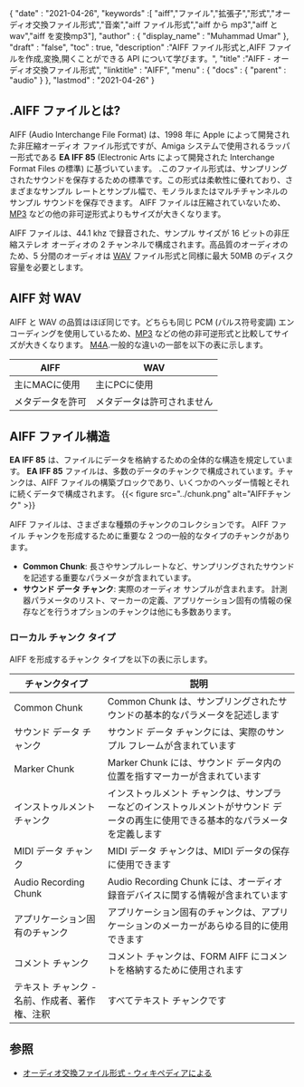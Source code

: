 {
  "date" : "2021-04-26",
  "keywords" :[ "aiff","ファイル","拡張子","形式","オーディオ交換ファイル形式","音楽","aiff ファイル形式","aiff から mp3","aiff と wav","aiff を変換mp3"],
  "author" : {
    "display_name" : "Muhammad Umar"
},
  "draft" : "false",
  "toc" : true,
  "description" :"AIFF ファイル形式と,AIFF ファイルを作成,変換,開くことができる API について学びます。",
  "title" :"AIFF - オーディオ交換ファイル形式",
  "linktitle" : "AIFF",
  "menu" : {
    "docs" : {
      "parent" : "audio"
}
},
  "lastmod" : "2021-04-26"
}

## .AIFF ファイルとは?
AIFF (Audio Interchange File Format) は、1998 年に Apple によって開発された非圧縮オーディオ ファイル形式ですが、Amiga システムで使用されるラッパー形式である **EA IFF 85** (Electronic Arts によって開発された Interchange Format Files の標準) に基づいています。 .このファイル形式は、サンプリングされたサウンドを保存するための標準です。この形式は柔軟性に優れており、さまざまなサンプル レートとサンプル幅で、モノラルまたはマルチチャンネルのサンプル サウンドを保存できます。 AIFF ファイルは圧縮されていないため、[MP3](/audio/mp3/) などの他の非可逆形式よりもサイズが大きくなります。

AIFF ファイルは、44.1 khz で録音された、サンプル サイズが 16 ビットの非圧縮ステレオ オーディオの 2 チャンネルで構成されます。高品質のオーディオのため、5 分間のオーディオは [WAV](/audio/wav/) ファイル形式と同様に最大 50MB のディスク容量を必要とします。

## AIFF 対 WAV

AIFF と WAV の品質はほぼ同じです。どちらも同じ PCM (パルス符号変調) エンコーディングを使用しているため、[MP3](/audio/mp3/) などの他の非可逆形式と比較してサイズが大きくなります。 [M4A](/audio/m4a/).一般的な違いの一部を以下の表に示します。

|AIFF|WAV|
---|---|
|主にMACに使用|主にPCに使用|
|メタデータを許可|メタデータは許可されません|

## AIFF ファイル構造

**EA IFF 85** は、ファイルにデータを格納するための全体的な構造を規定しています。 **EA IFF 85** ファイルは、多数のデータのチャンクで構成されています。チャンクは、AIFF ファイルの構築ブロックであり、いくつかのヘッダー情報とそれに続くデータで構成されます。
{{< figure src="../chunk.png" alt="AIFFチャンク" >}}

AIFF ファイルは、さまざまな種類のチャンクのコレクションです。 AIFF ファイル チャンクを形成するために重要な 2 つの一般的なタイプのチャンクがあります。
- **Common Chunk**: 長さやサンプルレートなど、サンプリングされたサウンドを記述する重要なパラメータが含まれています。
- **サウンド データ チャンク**: 実際のオーディオ サンプルが含まれます。
計測器パラメータのリスト、マーカーの定義、アプリケーション固有の情報の保存などを行うオプションのチャンクは他にも多数あります。

### ローカル チャンク タイプ

AIFF を形成するチャンク タイプを以下の表に示します。

|チャンクタイプ|説明|
---|---|
|Common Chunk|Common Chunk は、サンプリングされたサウンドの基本的なパラメータを記述します|
|サウンド データ チャンク|サウンド データ チャンクには、実際のサンプル フレームが含まれています|
|Marker Chunk|Marker Chunk には、サウンド データ内の位置を指すマーカーが含まれています|
|インストゥルメント チャンク|インストゥルメント チャンクは、サンプラーなどのインストゥルメントがサウンド データの再生に使用できる基本的なパラメータを定義します|
|MIDI データ チャンク|MIDI データ チャンクは、MIDI データの保存に使用できます|
|Audio Recording Chunk|Audio Recording Chunk には、オーディオ録音デバイスに関する情報が含まれています|
|アプリケーション固有のチャンク|アプリケーション固有のチャンクは、アプリケーションのメーカーがあらゆる目的に使用できます|
|コメント チャンク|コメント チャンクは、FORM AIFF にコメントを格納するために使用されます|
|テキスト チャンク - 名前、作成者、著作権、注釈|すべてテキスト チャンクです|

## 参照 ##

* [オーディオ交換ファイル形式 - ウィキペディアによる](https://en.wikipedia.org/wiki/Audio_Interchange_File_Format)

